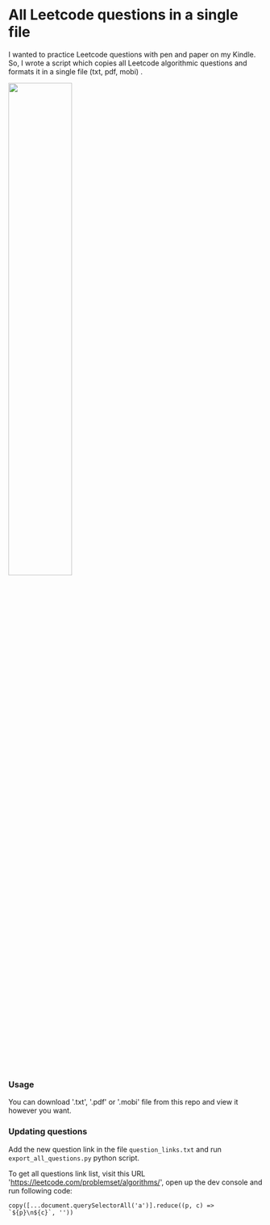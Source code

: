 # All Leetcode questions in a single file

I wanted to practice Leetcode questions with pen and paper on my Kindle.
So, I wrote a script which copies all Leetcode algorithmic questions and formats it in a single file (txt, pdf, mobi) .

<img height="50%" width="50%" src= "https://pbs.twimg.com/media/C8bVGM-U0AA8ogx.jpg"/>

### Usage

You can download '.txt', '.pdf' or '.mobi' file from this repo and view it however you want.

### Updating questions

Add the new question link in the file `question_links.txt` and run `export_all_questions.py` python script.

To get all questions link list, visit this URL 'https://leetcode.com/problemset/algorithms/', open up the dev console and run following code:

```
copy([...document.querySelectorAll('a')].reduce((p, c) => `${p}\n${c}`, ''))
```
